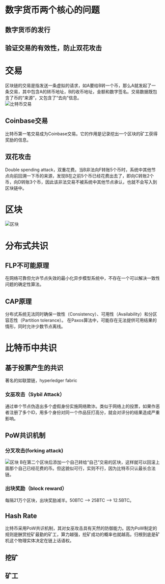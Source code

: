 # 数字货币两个核心的问题
## 数字货币的发行
## 验证交易的有效性，防止双花攻击
# 交易
区块链的交易是指发送一条虚拟的请求，如A要给B转一个币，那么A就发起了一条交易，其中包含A的转币地址，B的收币地址，金额和数字签名。交易数据既包含了币的“来源”，又包含了“去向”信息。  
![比特币交易]()
## Coinbase交易
比特币第一笔交易成为Coinbase交易。它的作用是记录挖出一个区块的矿工获得奖励的信息。
## 双花攻击
Double spending attack，双重花费。当B非法向F转账5个币时，系统中其他节点向前回溯一下币的来源，发现B在之前5个币已经花费出去了，即向C转账2个币，向D转账3个币，因此该非法交易不被系统中其他节点承认，也就不会写入到区块链中。
# 区块
![区块]()
# 分布式共识
## FLP不可能原理
在网络可靠但允许节点失效的最小化异步模型系统中，不存在一个可以解决一致性问题的确定性算法。
## CAP原理
分布式系统无法同时确保一致性（Consistency）、可用性（Availability）和分区容忍性（Partition tolerance）。
在Paxos算法中，可能存在无法提供可用结果的情形，同时允许少数节点离线。
# 比特币中共识
## 基于投票产生的共识
著名的如联盟链，hyperledger fabric
### 女巫攻击（Sybil Attack）
通过单个节点伪造出多个虚假身份实施网络欺诈。类似于网络上的投票，如果作恶者注册了多个ID，用多个身份对同一个作品狂打高分，就会对评分的结果造成严重影响。
## PoW共识机制
### 分叉攻击(forking attack)
![区块]()
B在第二个区块后添加一个自己转给“自己”交易的区块，这样就可以回滚上面那个自己已经花费的币。但这貌似可行，实则不行，因为比特币只认最长合法链。
### 出块奖励（block reward）
每隔21万个区块，出块奖励减半。50BTC ——> 25BTC ——> 12.5BTC。
## Hash Rate
比特币采用PoW共识机制，其对女巫攻击具有天然的防御能力。因为PoW制定的规则是酬赏挖矿最勤的矿工，算力越强，挖矿成功的概率也就越高。归根到底是矿机这个物理实体决定在链上话语权。
## 挖矿
## 矿工
